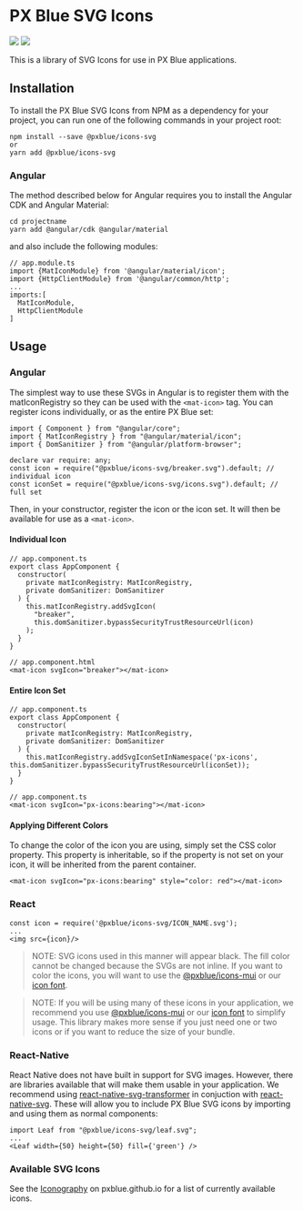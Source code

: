 # PX Blue SVG Icons
[![](https://img.shields.io/npm/v/@pxblue/icons-svg.svg?label=@pxblue/icons-svg&style=flat)](https://www.npmjs.com/package/@pxblue/icons-svg)
[![](https://img.shields.io/circleci/project/github/pxblue/icons/master.svg?style=flat)](https://circleci.com/gh/pxblue/icons/tree/master)


This is a library of SVG Icons for use in PX Blue applications.

## Installation
To install the PX Blue SVG Icons from NPM as a dependency for your project, you can run one of the following commands in your project root:
```
npm install --save @pxblue/icons-svg
or
yarn add @pxblue/icons-svg
```

### Angular
The method described below for Angular requires you to install the Angular CDK and Angular Material:
```
cd projectname
yarn add @angular/cdk @angular/material
```

and also include the following modules:
```
// app.module.ts
import {MatIconModule} from '@angular/material/icon';
import {HttpClientModule} from '@angular/common/http';
...
imports:[
  MatIconModule,
  HttpClientModule
]
```

## Usage

### Angular
The simplest way to use these SVGs in Angular is to register them with the matIconRegistry so they can be used with the ```<mat-icon>``` tag. You can register icons individually, or as the entire PX Blue set:

```
import { Component } from "@angular/core";
import { MatIconRegistry } from "@angular/material/icon";
import { DomSanitizer } from "@angular/platform-browser";

declare var require: any;
const icon = require("@pxblue/icons-svg/breaker.svg").default; // individual icon
const iconSet = require("@pxblue/icons-svg/icons.svg").default; // full set
```

Then, in your constructor, register the icon or the icon set. It will then be available for use as a ```<mat-icon>```.

#### Individual Icon
```
// app.component.ts
export class AppComponent {
  constructor(
    private matIconRegistry: MatIconRegistry,
    private domSanitizer: DomSanitizer
  ) {
    this.matIconRegistry.addSvgIcon(
      "breaker",
      this.domSanitizer.bypassSecurityTrustResourceUrl(icon)
    );
  }
}
```

```
// app.component.html
<mat-icon svgIcon="breaker"></mat-icon>
```

#### Entire Icon Set
```
// app.component.ts
export class AppComponent {
  constructor(
    private matIconRegistry: MatIconRegistry,
    private domSanitizer: DomSanitizer
  ) {
    this.matIconRegistry.addSvgIconSetInNamespace('px-icons', this.domSanitizer.bypassSecurityTrustResourceUrl(iconSet));
  }
}
```

```
// app.component.ts
<mat-icon svgIcon="px-icons:bearing"></mat-icon>
```

#### Applying Different Colors
To change the color of the icon you are using, simply set the CSS color property. This property is inheritable, so if the property is not set on your icon, it will be inherited from the parent container.

```
<mat-icon svgIcon="px-icons:bearing" style="color: red"></mat-icon>
```

### React
```
const icon = require('@pxblue/icons-svg/ICON_NAME.svg');
...
<img src={icon}/>
```

>NOTE: SVG icons used in this manner will appear black. The fill color cannot be changed because the SVGs are not inline. If you want to color the icons, you will want to use the [@pxblue/icons-mui](https://www.npmjs.com/package/@pxblue/icons-mui) or our [icon font](https://www.npmjs.com/package/@pxblue/icons).

>NOTE: If you will be using many of these icons in your application, we recommend you use [@pxblue/icons-mui](https://www.npmjs.com/package/@pxblue/icons-mui) or our [icon font](https://www.npmjs.com/package/@pxblue/icons) to simplify usage. This library makes more sense if you just need one or two icons or if you want to reduce the size of your bundle.

### React-Native
React Native does not have built in support for SVG images. However, there are libraries available that will make them usable in your application. We recommend using [react-native-svg-transformer](https://github.com/kristerkari/react-native-svg-transformer) in conjuction with [react-native-svg](https://github.com/react-native-community/react-native-svg). These will allow you to include PX Blue SVG icons by importing and using them as normal components:

```
import Leaf from "@pxblue/icons-svg/leaf.svg";
...
<Leaf width={50} height={50} fill={'green'} />
```

### Available SVG Icons
See the [Iconography](https://pxblue.github.io/style/iconography) on pxblue.github.io for a list of currently available icons.




